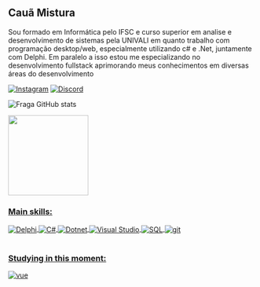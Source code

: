 ## Cauã Mistura
Sou formado em Informática pelo IFSC e curso superior em analise e desenvolvimento de sistemas pela UNIVALI em quanto trabalho com programação desktop/web, especialmente utilizando c# e .Net, juntamente com Delphi. Em paralelo a isso estou me especializando no desenvolvimento fullstack aprimorando meus conhecimentos em diversas áreas do desenvolvimento 

[![Instagram](https://img.shields.io/badge/Instagram-E4405F?style=for-the-badge&logo=instagram&logoColor=white)](https://www.instagram.com/caua_mistura/)
[![Discord](https://img.shields.io/badge/Discord-7289DA?style=for-the-badge&logo=discord&logoColor=white)]()

![Fraga GitHub stats](https://github-readme-stats.vercel.app/api?username=cauamistura&show_icons=true&theme=dark&count_private=true)

<div align="left">
  <a href="https://github.com/cauamistura">
  <img height="163em" src="https://github-readme-stats.vercel.app/api/top-langs/?username=cauamistura&layout=compact&langs_count=7&theme=dark"/>
</div> 
  
### Main skills:

<div style="display: inline_block">
  <img align="center" alt="Delphi" src="https://img.shields.io/badge/Delphi_RAD_Studio-B22222?style=for-the-badge&logo=delphi&logoColor=white" />
  <img align="center" alt="C#" src="https://img.shields.io/badge/c%23-%23239120.svg?style=for-the-badge&logo=c-sharp&logoColor=white" />
  <img align="center" alt="Dotnet" src="https://img.shields.io/badge/.NET-5C2D91?style=for-the-badge&logo=.net&logoColor=white" />
  <img align="center" alt="Visual Studio" src="https://img.shields.io/badge/Visual_Studio-5C2D91?style=for-the-badge&logo=visual%20studio&logoColor=white" />  
  <img align="center" alt="SQL" src="https://img.shields.io/badge/MySQL-00000F?style=for-the-badge&logo=mysql&logoColor=white" />
  <img align="center" alt="git" src="https://img.shields.io/badge/GIT-E44C30?style=for-the-badge&logo=git&logoColor=white" />
</div><br/>

### Studying in this moment:
<div style="display: inline_block">
  <img align="center" alt="vue" src="https://img.shields.io/badge/Vue.js-35495E?style=for-the-badge&logo=vue.js&logoColor=4FC08D" /> 	
</div><br/>



